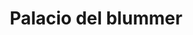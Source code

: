 ---
title: "Palacio del blummer"
url: /puerto-la-cruz/palacio-del-blummer-calle-sucre/
shop: ropa
---